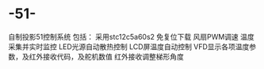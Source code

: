 # -51-
自制投影51控制系统
包括：
  采用stc12c5a60s2
  免复位下载
  风扇PWM调速
  温度采集并实时监控
  LED光源自动散热控制
  LCD屏温度自动控制
  VFD显示各项温度参数，及红外接收代码，及舵机数值
  红外接收调整梯形角度
  
